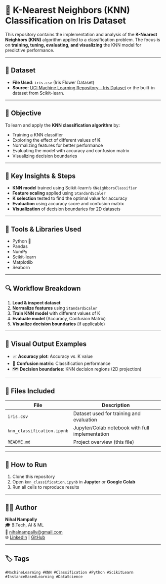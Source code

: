 # 📌 K-Nearest Neighbors (KNN) Classification on Iris Dataset

This repository contains the implementation and analysis of the **K-Nearest Neighbors (KNN)** algorithm applied to a classification problem. The focus is on **training, tuning, evaluating, and visualizing** the KNN model for predictive performance.

---

## 📂 Dataset

- **File Used**: `iris.csv` (Iris Flower Dataset)  
- **Source**: [UCI Machine Learning Repository – Iris Dataset](https://archive.ics.uci.edu/ml/datasets/iris) or the built-in dataset from Scikit-learn.

---

## 🎯 Objective

To learn and apply the **KNN classification algorithm** by:  
- Training a KNN classifier  
- Exploring the effect of different values of **K**  
- Normalizing features for better performance  
- Evaluating the model with accuracy and confusion matrix  
- Visualizing decision boundaries  

---

## 📌 Key Insights & Steps

- **KNN model** trained using Scikit-learn’s `KNeighborsClassifier`  
- **Feature scaling** applied using `StandardScaler`  
- **K selection** tested to find the optimal value for accuracy  
- **Evaluation** using accuracy score and confusion matrix  
- **Visualization** of decision boundaries for 2D datasets  

---

## 🧰 Tools & Libraries Used

- Python 🐍  
- Pandas  
- NumPy  
- Scikit-learn  
- Matplotlib  
- Seaborn  

---

## 🔍 Workflow Breakdown

1. **Load & inspect dataset**  
2. **Normalize features** using `StandardScaler`  
3. **Train KNN model** with different values of K  
4. **Evaluate model** (Accuracy, Confusion Matrix)  
5. **Visualize decision boundaries** (if applicable)  

---

## 📸 Visual Output Examples

- 📈 **Accuracy plot**: Accuracy vs. K value  
- 🔢 **Confusion matrix**: Classification performance  
- 🗺 **Decision boundaries**: KNN decision regions (2D projection)  

---

## 📁 Files Included

| File                       | Description                                   |
|----------------------------|-----------------------------------------------|
| `iris.csv`                 | Dataset used for training and evaluation      |
| `knn_classification.ipynb` | Jupyter/Colab notebook with full implementation |
| `README.md`                | Project overview (this file)                  |

---

## 🚀 How to Run

1. Clone this repository  
2. Open `knn_classification.ipynb` in **Jupyter** or **Google Colab**  
3. Run all cells to reproduce results  

---

## 🙋‍♂️ Author

**Nihal Nampally**  
🎓 B.Tech, AI & ML  
📧 nihalnampally@gmail.com  
🌐 [LinkedIn](https://www.linkedin.com/in/nihal-nampally/) | [GitHub](https://github.com/NampllayNihal)  

---

## 🏷️ Tags

`#MachineLearning #KNN #Classification #Python #ScikitLearn #InstanceBasedLearning #DataScience`

